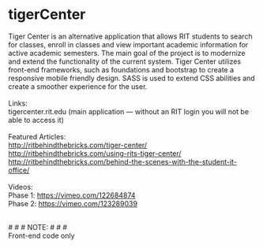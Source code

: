 # tigerCenter

Tiger Center is an alternative application that allows RIT students to search for classes, enroll in classes and view important academic information for active academic semesters. The main goal of the project is to modernize and extend the functionality of the current system. Tiger Center utilizes front-end frameworks, such as foundations and bootstrap to create a responsive mobile friendly design. SASS is used to extend CSS abilities and create a smoother experience for the user.
<br>
<br>
Links:<br>
tigercenter.rit.edu (main application — without an RIT login you will not be able to access it)
<br>
<br>
Featured Articles:<br>
http://ritbehindthebricks.com/tiger-center/ <br>
http://ritbehindthebricks.com/using-rits-tiger-center/ <br>
http://ritbehindthebricks.com/behind-the-scenes-with-the-student-it-office/ 
<br>
<br>
Videos: <br>
Phase 1: https://vimeo.com/122684874 <br>
Phase 2: https://vimeo.com/123289039 <br>
<br>

&#35;	&#35;	&#35;	NOTE: &#35;	&#35;	&#35;	<br>
Front-end code only 
